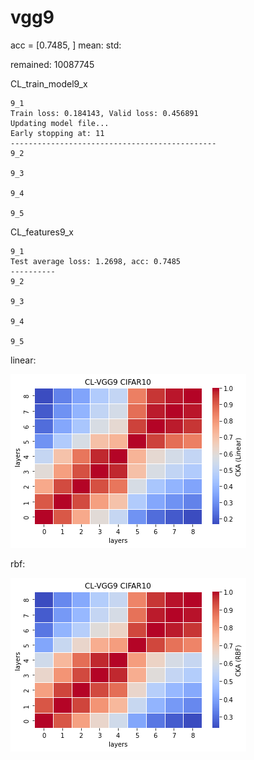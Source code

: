 # vgg9
acc = [0.7485, ] mean: std: 

remained: 10087745

CL_train_model9_x
```
9_1
Train loss: 0.184143, Valid loss: 0.456891
Updating model file...
Early stopping at: 11
----------------------------------------------
9_2

9_3

9_4

9_5

```

CL_features9_x
```
9_1
Test average loss: 1.2698, acc: 0.7485
----------
9_2

9_3

9_4

9_5

```

linear:

![cl_vgg9_linear](cl_vgg9_linear.png)

rbf:

![cl_vgg9_rbf](cl_vgg9_rbf.png)
